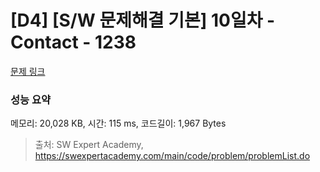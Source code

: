 # [D4] [S/W 문제해결 기본] 10일차 - Contact - 1238 

[문제 링크](https://swexpertacademy.com/main/code/problem/problemDetail.do?contestProbId=AV15B1cKAKwCFAYD) 

### 성능 요약

메모리: 20,028 KB, 시간: 115 ms, 코드길이: 1,967 Bytes



> 출처: SW Expert Academy, https://swexpertacademy.com/main/code/problem/problemList.do